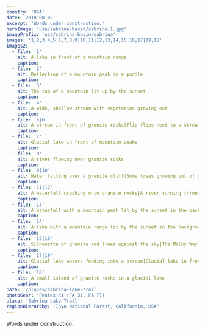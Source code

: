 ```yaml
---
country: 'USA'
date: '2018-08-02'
excerpt: 'Words under construction.'
heroImage: 'usa/sabrina-basin/sabrina-1.jpg'
imagePrefix: 'usa/sabrina-basin/sabrina'
images: '1,2,3,4,5|6,7,8,9|10,11|12,13,14,15|16,17|19,18'
images2:
  - file: '1'
    alt: A lake in front of a mountain range
    caption:
  - file: '2'
    alt: Reflection of a mountain peak in a puddle
    caption:
  - file: '3'
    alt: The top of a mountain lit up by the sunset
    caption:
  - file: '4'
    alt: A wide, shallow stream with vegetation growing out
    caption:
  - file: '5|6'
    alt: A stream in front of granite rocks|Flip flops next to a stream
    caption:
  - file: '7'
    alt: Glacial lake in front of mountain peaks
    caption:
  - file: '8'
    alt: A river flowing over granite rocks
    caption:
  - file: '9|10'
    alt: Water falling over a granite cliff|Some trees growing out of granite with god rays in the back
    caption:
  - file: '11|12'
    alt: A waterfall crashing onto granite rocks|A river running through an alpine meadow
    caption:
  - file: '13'
    alt: A waterfall with a mountain peak lit by the sunset in the background
    caption:
  - file: '14'
    alt: A lake with a mountain range lit by the sunset in the background
    caption:
  - file: '15|16'
    alt: Silhouette of granite and trees against the sky|The Milky Way above some mountains
    caption:
  - file: '17|19'
    alt: Glacial lake waters feeding into a stream|Glacial lake in front of a large granite rock
    caption:
  - file: '18'
    alt: A small island of granite rocks in a glacial lake
    caption:
path: '/places/sabrina-lake-trail'
photoGear: 'Pentax K1 (FA 31, FA 77)'
place: 'Sabrina Lake Trail'
regionHierarchy: 'Inyo National Forest, California, USA'
---
```


Words under construction.

<figure>
<figure>
<figure>
<figure>
<figure>
<figure>
<figure>
<figure>
<figure>
<figure>
<figure>
<figure>
<figure>
<figure>
<figure>
<figure>
